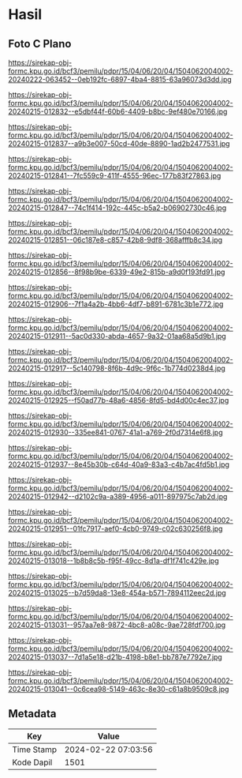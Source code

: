 # Hasil

## Foto C Plano

https://sirekap-obj-formc.kpu.go.id/bcf3/pemilu/pdpr/15/04/06/20/04/1504062004002-20240222-063452--0eb192fc-6897-4ba4-8815-63a96073d3dd.jpg

https://sirekap-obj-formc.kpu.go.id/bcf3/pemilu/pdpr/15/04/06/20/04/1504062004002-20240215-012832--e5dbf44f-60b6-4409-b8bc-9ef480e70166.jpg

https://sirekap-obj-formc.kpu.go.id/bcf3/pemilu/pdpr/15/04/06/20/04/1504062004002-20240215-012837--a9b3e007-50cd-40de-8890-1ad2b2477531.jpg

https://sirekap-obj-formc.kpu.go.id/bcf3/pemilu/pdpr/15/04/06/20/04/1504062004002-20240215-012841--7fc559c9-411f-4555-96ec-177b83f27863.jpg

https://sirekap-obj-formc.kpu.go.id/bcf3/pemilu/pdpr/15/04/06/20/04/1504062004002-20240215-012847--74c1f414-192c-445c-b5a2-b06902730c46.jpg

https://sirekap-obj-formc.kpu.go.id/bcf3/pemilu/pdpr/15/04/06/20/04/1504062004002-20240215-012851--06c187e8-c857-42b8-9df8-368afffb8c34.jpg

https://sirekap-obj-formc.kpu.go.id/bcf3/pemilu/pdpr/15/04/06/20/04/1504062004002-20240215-012856--8f98b9be-6339-49e2-815b-a9d0f193fd91.jpg

https://sirekap-obj-formc.kpu.go.id/bcf3/pemilu/pdpr/15/04/06/20/04/1504062004002-20240215-012906--7f1a4a2b-4bb6-4df7-b891-6781c3b1e772.jpg

https://sirekap-obj-formc.kpu.go.id/bcf3/pemilu/pdpr/15/04/06/20/04/1504062004002-20240215-012911--5ac0d330-abda-4657-9a32-01aa68a5d9b1.jpg

https://sirekap-obj-formc.kpu.go.id/bcf3/pemilu/pdpr/15/04/06/20/04/1504062004002-20240215-012917--5c140798-8f6b-4d9c-9f6c-1b774d0238d4.jpg

https://sirekap-obj-formc.kpu.go.id/bcf3/pemilu/pdpr/15/04/06/20/04/1504062004002-20240215-012925--f50ad77b-48a6-4856-8fd5-bd4d00c4ec37.jpg

https://sirekap-obj-formc.kpu.go.id/bcf3/pemilu/pdpr/15/04/06/20/04/1504062004002-20240215-012930--335ee841-0767-41a1-a769-2f0d7314e6f8.jpg

https://sirekap-obj-formc.kpu.go.id/bcf3/pemilu/pdpr/15/04/06/20/04/1504062004002-20240215-012937--8e45b30b-c64d-40a9-83a3-c4b7ac4fd5b1.jpg

https://sirekap-obj-formc.kpu.go.id/bcf3/pemilu/pdpr/15/04/06/20/04/1504062004002-20240215-012942--d2102c9a-a389-4956-a011-897975c7ab2d.jpg

https://sirekap-obj-formc.kpu.go.id/bcf3/pemilu/pdpr/15/04/06/20/04/1504062004002-20240215-012951--01fc7917-aef0-4cb0-9749-c02c630256f8.jpg

https://sirekap-obj-formc.kpu.go.id/bcf3/pemilu/pdpr/15/04/06/20/04/1504062004002-20240215-013018--1b8b8c5b-f95f-49cc-8d1a-df1f741c429e.jpg

https://sirekap-obj-formc.kpu.go.id/bcf3/pemilu/pdpr/15/04/06/20/04/1504062004002-20240215-013025--b7d59da8-13e8-454a-b571-7894112eec2d.jpg

https://sirekap-obj-formc.kpu.go.id/bcf3/pemilu/pdpr/15/04/06/20/04/1504062004002-20240215-013031--957aa7e8-9872-4bc8-a08c-9ae728fdf700.jpg

https://sirekap-obj-formc.kpu.go.id/bcf3/pemilu/pdpr/15/04/06/20/04/1504062004002-20240215-013037--7d1a5e18-d21b-4198-b8e1-bb787e7792e7.jpg

https://sirekap-obj-formc.kpu.go.id/bcf3/pemilu/pdpr/15/04/06/20/04/1504062004002-20240215-013041--0c6cea98-5149-463c-8e30-c61a8b9509c8.jpg


## Metadata

| Key        | Value               |
| ---------- | ------------------- |
| Time Stamp | 2024-02-22 07:03:56 |
| Kode Dapil | 1501                |



